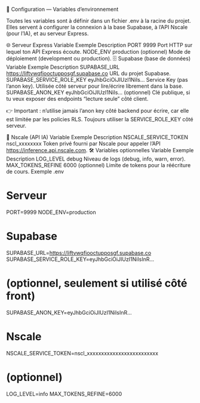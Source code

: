 📄 Configuration — Variables d’environnement

Toutes les variables sont à définir dans un fichier .env à la racine du projet.
Elles servent à configurer la connexion à la base Supabase, à l’API Nscale (pour l’IA), et au serveur Express.

🌐 Serveur Express
Variable	Exemple	Description
PORT	9999	Port HTTP sur lequel ton API Express écoute.
NODE_ENV	production	(optionnel) Mode de déploiement (development ou production).
🗄️ Supabase (base de données)
Variable	Exemple	Description
SUPABASE_URL	https://liftvwqfiooctupposgf.supabase.co	URL du projet Supabase.
SUPABASE_SERVICE_ROLE_KEY	eyJhbGciOiJIUzI1NiIs...	Service Key (pas l’anon key). Utilisée côté serveur pour lire/écrire librement dans la base.
SUPABASE_ANON_KEY	eyJhbGciOiJIUzI1NiIs...	(optionnel) Clé publique, si tu veux exposer des endpoints “lecture seule” côté client.

👉 Important : n’utilise jamais l’anon key côté backend pour écrire, car elle est limitée par les policies RLS.
Toujours utiliser la SERVICE_ROLE_KEY côté serveur.

🤖 Nscale (API IA)
Variable	Exemple	Description
NSCALE_SERVICE_TOKEN	nscl_xxxxxxxx	Token privé fourni par Nscale pour appeler l’API https://inference.api.nscale.com.
🛠️ Variables optionnelles
Variable	Exemple	Description
LOG_LEVEL	debug	Niveau de logs (debug, info, warn, error).
MAX_TOKENS_REFINE	6000	(optionnel) Limite de tokens pour la réécriture de cours.
Exemple .env
# Serveur
PORT=9999
NODE_ENV=production

# Supabase
SUPABASE_URL=https://liftvwqfiooctupposgf.supabase.co
SUPABASE_SERVICE_ROLE_KEY=eyJhbGciOiJIUzI1NiIsInR...

# (optionnel, seulement si utilisé côté front)
SUPABASE_ANON_KEY=eyJhbGciOiJIUzI1NiIsInR...

# Nscale
NSCALE_SERVICE_TOKEN=nscl_xxxxxxxxxxxxxxxxxxxxxxxxx

# (optionnel)
LOG_LEVEL=info
MAX_TOKENS_REFINE=6000
